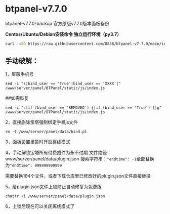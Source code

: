 # btpanel-v7.7.0
btpanel-v7.7.0-backup  官方原版v7.7.0版本面板备份

**Centos/Ubuntu/Debian安装命令 独立运行环境（py3.7）**

```Bash
curl -sSO https://raw.githubusercontent.com/8838/btpanel-v7.7.0/main/install/install_panel.sh && bash install_panel.sh
```

## 手动破解：

1，屏蔽手机号
```
sed -i "s|bind_user == 'True'|bind_user == 'XXXX'|" /www/server/panel/BTPanel/static/js/index.js
```

##如需恢复
```
sed -i "s|if (bind_user == 'REMOVED') {|if (bind_user == 'True') {|g" /www/server/panel/BTPanel/static/js/index.js
```

2，直接删除宝塔强制绑定手机js文件
```
rm -f /www/server/panel/data/bind.pl
```

3，面板设置里暂时开启离线模式

4，手动解锁宝塔所有付费插件为永不过期
文件路径：www/server/panel/data/plugin.json
搜索字符串：`"endtime": -1`全部替换为`"endtime": 999999999999`

需要替换184个文件，或者下载仓库里已修改好的plugin.json文件直接替换

5，给plugin.json文件上锁防止自动修复为免费版
```
chattr +i /www/server/panel/data/plugin.json
```

6，上锁后现在可以关闭离线模式了
